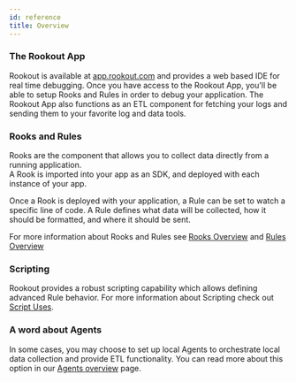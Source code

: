 ```yaml
---
id: reference
title: Overview
---
```


### The Rookout App

Rookout is available at [app.rookout.com](https://app.rookout.com/) and provides a web based IDE for real time debugging.
Once you have access to the Rookout App, you'll be able to setup Rooks and Rules in order to debug your application.
The Rookout App also functions as an ETL component for fetching your logs and sending them to your favorite log and data tools.

### Rooks and Rules

Rooks are the component that allows you to collect data directly from a running application.  
A Rook is imported into your app as an SDK, and deployed with each instance of your app.

Once a Rook is deployed with your application, a Rule can be set to watch a specific line of code.
A Rule defines what data will be collected, how it should be formatted, and where it should be sent.

For more information about Rooks and Rules see [Rooks Overview](rooks-index.md) and [Rules Overview](rules-index.md)

### Scripting

Rookout provides a robust scripting capability which allows defining advanced Rule behavior.
For more information about Scripting check out [Script Uses](rules-uses.md).

### A word about Agents

In some cases, you may choose to set up local Agents to orchestrate local data collection and provide ETL functionality.
You can read more about this option in our [Agents overview](agent.md) page.